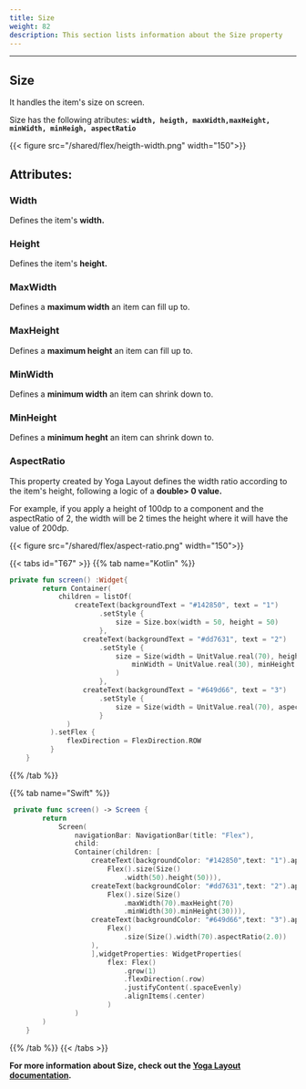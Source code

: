 ```yaml
---
title: Size
weight: 82
description: This section lists information about the Size property
---
```


---

## Size

It handles the item's size on screen.

Size has the following atributes: **`width, heigth, maxWidth,maxHeight, minWidth, minHeigh, aspectRatio`**

{{< figure src="/shared/flex/heigth-width.png" width="150">}} 

## **Attributes:**

### **Width**

Defines the item's **width.**

### **Height**

Defines the item's **height.**

### **MaxWidth**

Defines a **maximum width** an item can fill up to.

### **MaxHeight**

Defines a **maximum height** an item can fill up to.

### **MinWidth**

Defines a **minimum width** an item can shrink down to.

### **MinHeight**

Defines a **minimum heght** an item can shrink down to.

### **AspectRatio**

This property created by Yoga Layout defines the width ratio according to the item's height, following a logic of a **double&gt; 0 value.**

For example, if you apply a height of 100dp to a component and the aspectRatio of 2, the width will be 2 times the height where it will have the value of 200dp.

{{< figure src="/shared/flex/aspect-ratio.png" width="150">}} 

{{< tabs id="T67" >}}
{{% tab name="Kotlin" %}}

```kotlin
private fun screen() :Widget{
        return Container(
            children = listOf(
                createText(backgroundText = "#142850", text = "1")
                      .setStyle {
                          size = Size.box(width = 50, height = 50)
                      },
                  createText(backgroundText = "#dd7631", text = "2")
                      .setStyle {
                          size = Size(width = UnitValue.real(70), height = UnitValue.real(70),
                              minWidth = UnitValue.real(30), minHeight = UnitValue.real(30)
                          )
                      },
                  createText(backgroundText = "#649d66", text = "3")
                      .setStyle {
                          size = Size(width = UnitValue.real(70), aspectRatio = 2.0)
                      }
              )
          ).setFlex {
              flexDirection = FlexDirection.ROW
          }
    }
```

{{% /tab %}}

{{% tab name="Swift" %}}

```swift
 private func screen() -> Screen {
        return
            Screen(
                navigationBar: NavigationBar(title: "Flex"),
                child:
                Container(children: [
                    createText(backgroundColor: "#142850",text: "1").applyFlex(
                        Flex().size(Size()
                            .width(50).height(50))),
                    createText(backgroundColor: "#dd7631",text: "2").applyFlex(
                        Flex().size(Size()
                            .maxWidth(70).maxHeight(70)
                            .minWidth(30).minHeight(30))),
                    createText(backgroundColor: "#649d66",text: "3").applyFlex(
                        Flex()
                            .size(Size().width(70).aspectRatio(2.0))
                    ),
                    ],widgetProperties: WidgetProperties(
                        flex: Flex()
                            .grow(1)
                            .flexDirection(.row)
                            .justifyContent(.spaceEvenly)
                            .alignItems(.center)
                        )
                )
        )
    }
```

{{% /tab %}}
{{< /tabs >}}

**For more information about Size, check out the [**Yoga Layout documentation**](https://yogalayout.com/flex/).**

